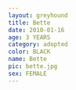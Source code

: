 ```yaml
---
layout: greyhound
title: Bette
date: 2010-01-16
age: 3 YEARS
category: adopted
color: BLACK
name: Bette
pic: bette.jpg
sex: FEMALE
---
```




